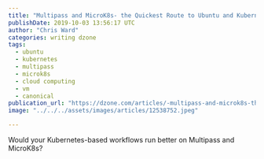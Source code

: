 ```yaml
---
title: "Multipass and MicroK8s- the Quickest Route to Ubuntu and Kubernetes?"
publishDate: 2019-10-03 13:56:17 UTC
author: "Chris Ward"
categories: writing dzone
tags:
  - ubuntu
  - kubernetes
  - multipass
  - microk8s
  - cloud computing
  - vm
  - canonical
publication_url: "https://dzone.com/articles/-multipass-and-microk8s-the-quickest-route-to-ubun"
image: "../../../assets/images/articles/12538752.jpeg"

---
```


Would your Kubernetes-based workflows run better on Multipass and MicroK8s?
